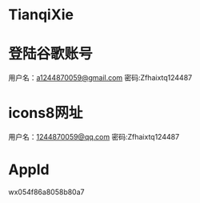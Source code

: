 # TianqiXie
# 登陆谷歌账号
用户名：a1244870059@gmail.com
密码:Zfhaixtq124487

# icons8网址
用户名：1244870059@qq.com
密码:Zfhaixtq124487

# AppId
wx054f86a8058b80a7

